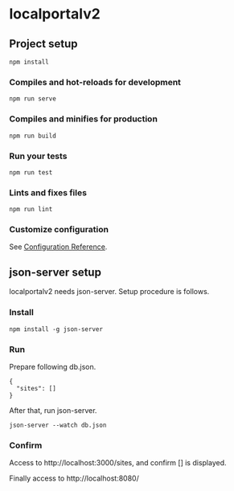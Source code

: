 # localportalv2

## Project setup
```
npm install
```

### Compiles and hot-reloads for development
```
npm run serve
```

### Compiles and minifies for production
```
npm run build
```

### Run your tests
```
npm run test
```

### Lints and fixes files
```
npm run lint
```

### Customize configuration
See [Configuration Reference](https://cli.vuejs.org/config/).

## json-server setup

localportalv2 needs json-server. Setup procedure is follows.

### Install
```
npm install -g json-server
```

### Run

Prepare following db.json.

```
{
  "sites": []
}
```

After that, run json-server.

```
json-server --watch db.json
```

### Confirm

Access to http://localhost:3000/sites, and confirm [] is displayed.

Finally access to http://localhost:8080/
